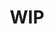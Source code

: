 ---
title: WIP
description: パート分けなどが未完成の記事
image:

# Badge style
style:
    background: "#6666f3"
    color: "#fff"
---
